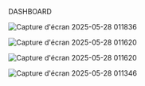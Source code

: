 DASHBOARD

![Capture d'écran 2025-05-28 011836](https://github.com/user-attachments/assets/a3655efb-54ba-42bc-a765-ac4efd837f33)

![Capture d'écran 2025-05-28 011620](https://github.com/user-attachments/assets/ade3573d-faf0-431d-a5aa-29cb51e237e2)

![Capture d'écran 2025-05-28 011620](https://github.com/user-attachments/assets/bfbedd26-bf73-4731-80db-23467829cf2b)

![Capture d'écran 2025-05-28 011346](https://github.com/user-attachments/assets/e56fbc68-9558-4f79-9f3e-ebad48c7d26e)

